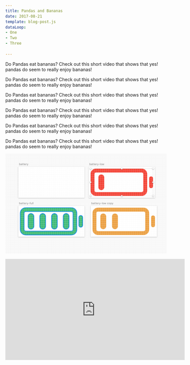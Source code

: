```yaml
---
title: Pandas and Bananas
date: 2017-08-21
template: blog-post.js
dataLoop:
- One
- Two
- Three

---
```

Do Pandas eat bananas? Check out this short video that shows that yes! pandas do
seem to really enjoy bananas!

Do Pandas eat bananas? Check out this short video that shows that yes! pandas do seem to really enjoy bananas!

Do Pandas eat bananas? Check out this short video that shows that yes! pandas do seem to really enjoy bananas!

Do Pandas eat bananas? Check out this short video that shows that yes! pandas do seem to really enjoy bananas!

Do Pandas eat bananas? Check out this short video that shows that yes! pandas do seem to really enjoy bananas!

Do Pandas eat bananas? Check out this short video that shows that yes! pandas do seem to really enjoy bananas!

![](src/images/ine.png)

<iframe width="560" height="315" src="https://www.youtube.com/embed/4SZl1r2O_bY" frameborder="0" allowfullscreen></iframe>
